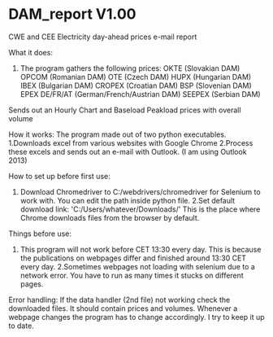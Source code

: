 # DAM_report V1.00
CWE and CEE Electricity day-ahead prices e-mail report

What it does: 
1. The program gathers the following prices: 
OKTE (Slovakian DAM) 
OPCOM (Romanian DAM) 
OTE (Czech DAM)
HUPX (Hungarian DAM)
IBEX (Bulgarian DAM)
CROPEX (Croatian DAM)
BSP (Slovenian DAM)
EPEX DE/FR/AT (German/French/Austrian DAM)
SEEPEX (Serbian DAM)

Sends out an Hourly Chart and Baseload Peakload prices with overall volume

How it works: 
The program made out of two python executables.
1.Downloads excel from various websites with Google Chrome
2.Process these excels and sends out an e-mail with Outlook. (I am using Outlook 2013)

How to set up before first use:
1. Download Chromedriver to C:/webdrivers/chromedriver for Selenium to work with. You can edit the path inside python file.
2.Set default download link: 'C:/Users/whatever/Downloads/' This is the place where Chrome downloads files from the browser by default.


Things before use:
1. This program will not work before CET 13:30 every day. This is because the publications on webpages differ and finished around 13:30 CET every day.
2.Sometimes webpages not loading with selenium due to a network error. You have to run as many times it stucks on different pages.

Error handling: 
If the data handler (2nd file) not working check the downloaded files. 
It should contain prices and volumes. Whenever a webpage changes the program has to change accordingly. I try to keep it up to date.
